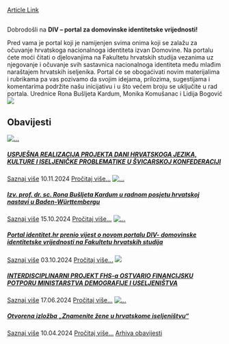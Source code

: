 [Article Link](https://www.fhs.hr/studiji/edukacije/div)

## 
Dobrodošli na **DIV – portal za domovinske identitetske vrijednosti!**  

Pred vama je portal koji je namijenjen svima onima koji se zalažu za očuvanje hrvatskoga nacionalnoga identiteta izvan Domovine. Na portalu ćete moći čitati o djelovanjima na Fakultetu hrvatskih studija vezanima uz njegovanje i očuvanje svih sastavnica nacionalnoga identiteta među mlađim naraštajem hrvatskih iseljenika. 
Portal će se obogaćivati novim materijalima i rubrikama pa vas pozivamo da svojim idejama, prilozima, sugestijama i komentarima podržite našu inicijativu i u što većem broju se uključite u rad portala.
Urednice
Rona Bušljeta Kardum, Monika Komušanac i Lidija Bogović
![](https://www.fhs.hr/images/50042933/Div_Logo-01%20\(1\).jpg)
  

## Obavijesti
[ ![...](https://www.fhs.hr/_news/icons/29e56359bd92db20bea3d8b867ce7bc11734_icon.jpg) ](https://www.fhs.hr/studiji/edukacije/div?@=21s7u#news_131820)
#####  [USPJEŠNA REALIZACIJA PROJEKTA DANI HRVATSKOGA JEZIKA, KULTURE I ISELJENIČKE PROBLEMATIKE U ŠVICARSKOJ KONFEDERACIJI](https://www.fhs.hr/studiji/edukacije/div?@=21s7u#news_131820)
[Saznaj više](https://www.fhs.hr/studiji/edukacije/div?@=21s7u#news_131820)
10.11.2024
[Pročitaj više...](https://www.fhs.hr/studiji/edukacije/div?@=21s7u#news_131820 "Pročitaj obavijest: USPJEŠNA REALIZACIJA PROJEKTA DANI HRVATSKOGA JEZIKA, KULTURE I ISELJENIČKE PROBLEMATIKE U ŠVICARSKOJ KONFEDERACIJI")
[ ![...](https://www.fhs.hr/_news/icons/438d646637d40bcb07207a18cfc542933669_icon.jpg) ](https://www.fhs.hr/studiji/edukacije/div?@=21s7s#news_131820)
#####  [Izv. prof. dr. sc. Rona Bušljeta Kardum u radnom posjetu hrvatskoj nastavi u Baden-Württembergu](https://www.fhs.hr/studiji/edukacije/div?@=21s7s#news_131820)
[Saznaj više](https://www.fhs.hr/studiji/edukacije/div?@=21s7s#news_131820)
15.10.2024
[Pročitaj više...](https://www.fhs.hr/studiji/edukacije/div?@=21s7s#news_131820 "Pročitaj obavijest: Izv. prof. dr. sc. Rona Bušljeta Kardum u radnom posjetu hrvatskoj nastavi u Baden-Württembergu")
[ ![...](https://www.fhs.hr/_news/icons/f3648be3e838fd00ee74e31a4630bfc36386_icon.jpg) ](https://www.fhs.hr/studiji/edukacije/div?@=21rdc#news_131820)
#####  [Portal identitet.hr prenio vijest o novom portalu DIV- domovinske identitetske vrijednosti na Fakultetu hrvatskih studija](https://www.fhs.hr/studiji/edukacije/div?@=21rdc#news_131820)
[Saznaj više](https://www.fhs.hr/studiji/edukacije/div?@=21rdc#news_131820)
03.10.2024
[Pročitaj više...](https://www.fhs.hr/studiji/edukacije/div?@=21rdc#news_131820 "Pročitaj obavijest: Portal identitet.hr prenio vijest o novom portalu DIV- domovinske identitetske vrijednosti na Fakultetu hrvatskih studija")
[ ![](https://www.fhs.hr/_pub/themes_static/hrstud2024/default/img/default_news.jpg) ](https://www.fhs.hr/studiji/edukacije/div?@=21rcn#news_131820)
#####  [INTERDISCIPLINARNI PROJEKT FHS-a OSTVARIO FINANCIJSKU POTPORU MINISTARSTVA DEMOGRAFIJE I USELJENIŠTVA](https://www.fhs.hr/studiji/edukacije/div?@=21rcn#news_131820)
[Saznaj više](https://www.fhs.hr/studiji/edukacije/div?@=21rcn#news_131820)
17.06.2024
[Pročitaj više...](https://www.fhs.hr/studiji/edukacije/div?@=21rcn#news_131820 "Pročitaj obavijest: INTERDISCIPLINARNI PROJEKT FHS-a OSTVARIO FINANCIJSKU POTPORU MINISTARSTVA DEMOGRAFIJE I USELJENIŠTVA")
[ ![...](https://www.fhs.hr/_news/icons/ede5b338caea92ca59b651281c09d07d2647_icon.jpg) ](https://www.fhs.hr/studiji/edukacije/div?@=21rd6#news_131820)
#####  [Otvorena izložba „Znamenite žene u hrvatskome iseljeništvu“](https://www.fhs.hr/studiji/edukacije/div?@=21rd6#news_131820)
[Saznaj više](https://www.fhs.hr/studiji/edukacije/div?@=21rd6#news_131820)
10.04.2024
[Pročitaj više...](https://www.fhs.hr/studiji/edukacije/div?@=21rd6#news_131820 "Pročitaj obavijest: Otvorena izložba „Znamenite žene u hrvatskome iseljeništvu“")
[Arhiva obavijesti](https://www.fhs.hr/studiji/edukacije/div?@=21rcl#news_131820 "Arhiva obavijesti")
